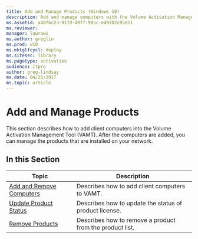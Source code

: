 ```yaml
---
title: Add and Manage Products (Windows 10)
description: Add and manage computers with the Volume Activation Management Tool (VAMT).
ms.assetid: a48fbc23-917d-40f7-985c-e49702c05e51
ms.reviewer: 
manager: laurawi
ms.author: greglin
ms.prod: w10
ms.mktglfcycl: deploy
ms.sitesec: library
ms.pagetype: activation
audience: itpro
author: greg-lindsay
ms.date: 04/25/2017
ms.topic: article
---
```


# Add and Manage Products

This section describes how to add client computers into the Volume Activation Management Tool (VAMT). After the computers are added, you can manage the products that are installed on your network.

## In this Section

|Topic |Description |
|------|------------|
|[Add and Remove Computers](add-remove-computers-vamt.md) |Describes how to add client computers to VAMT. |
|[Update Product Status](update-product-status-vamt.md) |Describes how to update the status of product license. |
|[Remove Products](remove-products-vamt.md) |Describes how to remove a product from the product list. |
 
 
 
